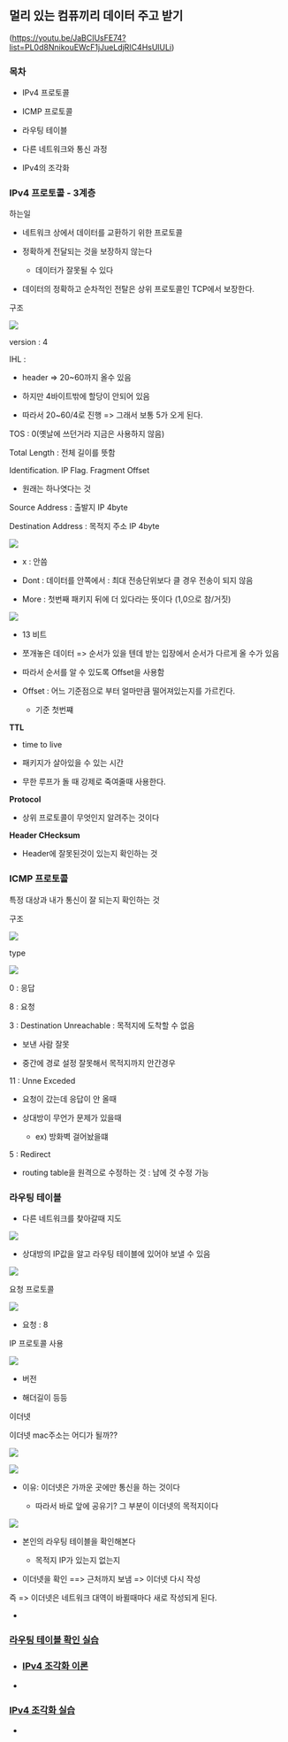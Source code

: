 ## 멀리 있는 컴퓨끼리 데이터 주고 받기

(https://youtu.be/JaBCIUsFE74?list=PL0d8NnikouEWcF1jJueLdjRIC4HsUlULi)

### 목차

- IPv4  프로토콜

- ICMP 프로토콜

- 라우팅 테이블

- 다른 네트워크와 통신 과정

- IPv4의 조각화

### IPv4 프로토콜 - 3계층

하는일

- 네트워크 상에서 데이터를 교환하기 위한 프로토콜

- 정확하게 전달되는 것을 보장하지 않는다
  
  - 데이터가 잘못될 수 있다

- 데이터의 정확하고 순차적인 전탈은 상위 프로토콜인 TCP에서 보장한다.

구조

![](6장-IPv4,-ICMP-프로토콜.assets/2022-09-18-16-42-18-image.png)

version : 4

IHL :

- header => 20~60까지 올수 있음

- 하지만 4바이트밖에 할당이 안되어 있음

- 따라서 20~60/4로 진행 => 그래서 보통 5가 오게 된다.

TOS : 0(옛날에 쓰던거라 지금은 사용하지 않음)

Total Length : 전체 길이를 뜻함

Identification. IP Flag. Fragment Offset

- 원래는 하나엿다는 것

Source Address : 출발지 IP 4byte

Destination Address : 목적지 주소 IP 4byte



![](6장-IPv4,-ICMP-프로토콜.assets/2022-09-20-20-05-20-image.png)

- x : 안씀

- Dont : 데이터를 안쪽에서  : 최대 전송단위보다 클 경우 전송이 되지 않음

- More : 첫번째 패키지 뒤에 더 있다라는 뜻이다 (1,0으로 참/거짓)



![](6장-IPv4,-ICMP-프로토콜.assets/2022-09-20-20-07-43-image.png)

- 13 비트

- 쪼개놓은 데이터 => 순서가 있을 텐데 받는 입장에서 순서가 다르게 올 수가 있음

- 따라서 순서를 알 수 있도록 Offset을 사용함

- Offset : 어느 기준점으로 부터 얼마만큼 떨어져있는지를 가르킨다.
  
  - 기준 첫번쨰
  
  

**TTL**

- time to live

- 패키지가 살아있을 수 있는 시간

- 무한 루프가 돌 때 강제로 죽여줄때 사용한다.



**Protocol**

- 상위 프로토콜이 무엇인지 알려주는 것이다



**Header CHecksum**

- Header에 잘못된것이 있는지 확인하는 것



### ICMP 프로토콜

특정 대상과 내가 통신이 잘 되는지 확인하는 것 



구조

![](6장-IPv4,-ICMP-프로토콜.assets/2022-09-20-20-16-35-image.png)



type

![](6장-IPv4,-ICMP-프로토콜.assets/2022-09-20-20-17-41-image.png)

0 : 응답

8 : 요청

3 : Destination Unreachable : 목적지에 도착할 수 없음

- 보낸 사람 잘못

- 중간에 경로 설정 잘못해서 목적지까지 안간경우

11 : Unne Exceded

- 요청이 갔는데 응답이 안 올때

- 상대방이 무언가 문제가 있을때
  
  - ex) 방화벽 걸어놨을떄

5 : Redirect

- routing table을 원격으로 수정하는 것 : 남에 것 수정 가능



### 라우팅 테이블

- 다른 네트워크를 찾아갈때 지도



![](6장-IPv4,-ICMP-프로토콜.assets/2022-09-20-20-40-38-image.png)



- 상대방의 IP값을 알고 라우팅 테이블에 있어야 보낼 수 있음



![](6장-IPv4,-ICMP-프로토콜.assets/2022-09-20-20-42-53-image.png)

요청 프로토콜

![](6장-IPv4,-ICMP-프로토콜.assets/2022-09-20-20-41-52-image.png)

- 요청 : 8



IP 프로토콜 사용 

![](6장-IPv4,-ICMP-프로토콜.assets/2022-09-20-20-42-24-image.png)

- 버전

- 해더길이 등등 



이더넷

이더넷 mac주소는 어디가 될까??

![](6장-IPv4,-ICMP-프로토콜.assets/2022-09-20-20-44-02-image.png)

![](6장-IPv4,-ICMP-프로토콜.assets/2022-09-20-20-45-05-image.png)

- 이유: 이더넷은 가까운 곳에만 통신을 하는 것이다
  
  - 따라서 바로 앞에 공유기? 그 부분이 이더넷의 목적지이다





![](6장-IPv4,-ICMP-프로토콜.assets/2022-09-20-20-50-32-image.png)

- 본인의 라우팅 테이블을 확인해본다
  
  - 목적지 IP가 있는지 없는지

- 이더넷을 확인 ==> 근처까지 보냄 => 이더넷 다시 작성



즉 => 이더넷은 네트워크 대역이 바뀔때마다 새로 작성되게 된다.







- 

### [라우팅 테이블 확인 실습](https://youtu.be/tVntagSJctc?list=PL0d8NnikouEWcF1jJueLdjRIC4HsUlULi)

- ### [IPv4 조각화 이론](https://youtu.be/_AONcID7Sc8?list=PL0d8NnikouEWcF1jJueLdjRIC4HsUlULi)

- 

### [IPv4 조각화 실습](https://youtu.be/QKEL9aBgHtg?list=PL0d8NnikouEWcF1jJueLdjRIC4HsUlULi)

-